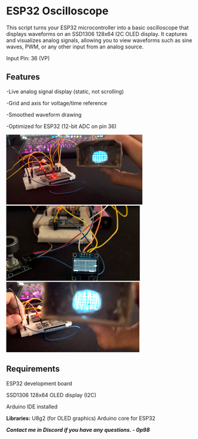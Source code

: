 # ESP32 Oscilloscope

This script turns your ESP32 microcontroller into a basic oscilloscope that displays waveforms on an SSD1306 128x64 I2C OLED display. It captures and visualizes analog signals, allowing you to view waveforms such as sine waves, PWM, or any other input from an analog source.

Input Pin: 36 (VP)

## Features
-Live analog signal display (static, not scrolling)

-Grid and axis for voltage/time reference

-Smoothed waveform drawing

-Optimized for ESP32 (12-bit ADC on pin 36)

![](Media1.png)
![](Media2.png) 
![](Media3.png) 



## Requirements
ESP32 development board

SSD1306 128x64 OLED display (I2C)

Arduino IDE installed

**Libraries:**
U8g2 (for OLED graphics)
Arduino core for ESP32



***Contact me in Discord if you have any questions. - 0p98***





